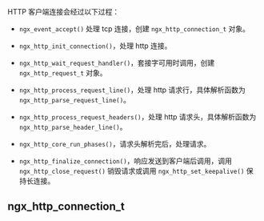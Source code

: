 HTTP 客户端连接会经过以下过程：

- `ngx_event_accept()` 处理 tcp 连接，创建 `ngx_http_connection_t` 对象。

- `ngx_http_init_connection()`，处理 http 连接。

- `ngx_http_wait_request_handler()`，套接字可用时调用，创建 `ngx_http_request_t` 对象。

- `ngx_http_process_request_line()`，处理 http 请求行，具体解析函数为 `ngx_http_parse_request_line()`。

- `ngx_http_process_request_headers()`，处理 http 请求头，具体解析函数为 `ngx_http_parse_header_line()`。

- `ngx_http_core_run_phases()`，请求头解析完后，处理请求。

- `ngx_http_finalize_connection()`，响应发送到客户端后调用，调用 `ngx_http_close_request()` 销毁请求或调用 `ngx_http_set_keepalive()` 保持长连接。

## ngx_http_connection_t

